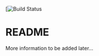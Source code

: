 [![Build Status](https://codeship.com/projects/<3e8e7a60-70ca-0136-6e87-260beb728e3c>/status?branch=master)

# README

More information to be added later...
